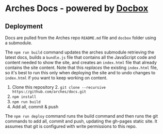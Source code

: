 # Arches Docs - powered by [Docbox](https://github.com/mapbox/docbox)

## Deployment

Docs are pulled from the Arches repo `README.md` file and `docbox` folder using a submodule.

The `npm run build` command updates the arches submodule retrieving the latest docs, builds a `bundle.js` file that contains all the JavaScript code and content needed to show the site, and creates an `index.html` file that already contains the site content. Note that this _replaces_ the existing `index.html` file, so it's best to run this only when deploying the site and to undo changes to `index.html` if you want to keep working on content.

1. Clone this repository
	2. `git clone --recursive https://github.com/arches/docs.git`
2. `npm install`
3. `npm run build`
4. Add all, commit & push

The `npm run deploy` command runs the build command and then runs the git commands to add all, commit and push, updating the gh-pages static site.  It assumes that git is configured with write permissions to this repo.
